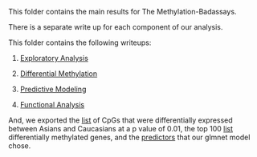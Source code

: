This folder contains the main results for The Methylation-Badassays.

There is a separate write up for each component of our analysis.

This folder contains the following writeups:

1. [Exploratory Analysis](https://github.com/STAT540-UBC/team_Methylation-Badassays/blob/master/Results/Exploratory%20Analysis%20Write%20Up.md)
    
2. [Differential Methylation](https://github.com/STAT540-UBC/team_Methylation-Badassays/blob/master/Results/Differential%20Methylation%20Analysis%20Write%20Up.md)
   
3. [Predictive Modeling]()
    
4. [Functional Analysis](https://github.com/STAT540-UBC/team_Methylation-Badassays/blob/master/Results/Functional%20Analysis%20Write%20Up.md)

And, we exported the [list](https://github.com/STAT540-UBC/team_Methylation-Badassays/blob/master/Results/limma_pval0.01_ancestry_accountingforGender.txt) of CpGs that were differentially expressed between Asians and Caucasians at a p value of 0.01, the top 100 [list](https://github.com/STAT540-UBC/team_Methylation-Badassays/blob/master/Results/limma_top100_ethnicity_accountingforGender.txt) differentially methylated genes, and the [predictors](https://github.com/STAT540-UBC/team_Methylation-Badassays/blob/master/Results/predictorsGlmnet.txt) that our glmnet model chose.